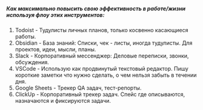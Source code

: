 ##### Как максимально повысить свою эффективность в работе/жизни используя флоу этих инструментов:

1. Todoist - Тудулисты личных планов, только косвенно касающиеся работы.
2. Obsidian - База знаний: Списки, чек - листы, иногда тудулисты. Для проектов, идеи, мысли, планы.
3. Slack - Корпоративный мессенджер: Деловые переписки, звонки, обсуждения.
4. VSCode - Использую как продвинутый текстовый редактор. Пишу короткие заметки что нужно сделать, о чем нельзя забыть в течении дня.
5. Google Sheets - Трекер QA задач, тест-репорты.
6. ClickUp - Корпоративный трекер задач. Спейс где описываются, назначаются и фиксируются задачи.  

  

